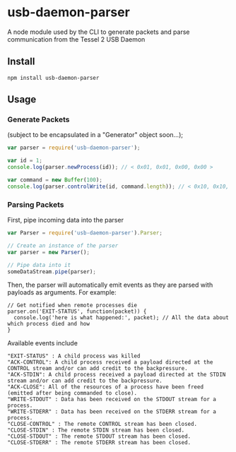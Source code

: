 # usb-daemon-parser
A node module used by the CLI to generate packets and parse communication from the Tessel 2 USB Daemon

## Install
```
npm install usb-daemon-parser
```

## Usage

### Generate Packets
(subject to be encapsulated in a "Generator" object soon...);

```.js
var parser = require('usb-daemon-parser');

var id = 1;
console.log(parser.newProcess(id)); // < 0x01, 0x01, 0x00, 0x00 >

var command = new Buffer(100);
console.log(parser.controlWrite(id, command.length)); // < 0x10, 0x10, 0x00, 0x64 >
```

### Parsing Packets

First, pipe incoming data into the parser
```.js
var Parser = require('usb-daemon-parser').Parser;

// Create an instance of the parser
var parser = new Parser();

// Pipe data into it
someDataStream.pipe(parser);
```

Then, the parser will automatically emit events as they are parsed with payloads as arguments. For example:

```
// Get notified when remote processes die
parser.on('EXIT-STATUS', function(packet)) {
  console.log('here is what happened:', packet); // All the data about which process died and how
}
```

Available events include
```
"EXIT-STATUS" : A child process was killed
"ACK-CONTROL": A child process received a payload directed at the CONTROL stream and/or can add credit to the backpressure.
"ACK-STDIN": A child process received a payload directed at the STDIN stream and/or can add credit to the backpressure.
"ACK-CLOSE": All of the resources of a process have been freed (emitted after being commanded to close).
"WRITE-STDOUT" : Data has been received on the STDOUT stream for a process.
"WRITE-STDERR" : Data has been received on the STDERR stream for a process.
"CLOSE-CONTROL" : The remote CONTROL stream has been closed.
"CLOSE-STDIN" : The remote STDIN stream has been closed.
"CLOSE-STDOUT" : The remote STDOUT stream has been closed.
"CLOSE-STDERR" : The remote STDERR stream has been closed.
```